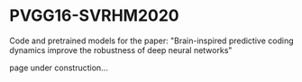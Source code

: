 # PVGG16-SVRHM2020
Code and pretrained models for the paper: "Brain-inspired predictive coding dynamics improve the robustness of deep neural networks"


page under construction...

